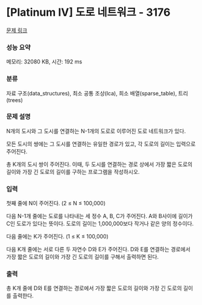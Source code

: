 # [Platinum IV] 도로 네트워크 - 3176 

[문제 링크](https://www.acmicpc.net/problem/3176) 

### 성능 요약

메모리: 32080 KB, 시간: 192 ms

### 분류

자료 구조(data_structures), 최소 공통 조상(lca), 희소 배열(sparse_table), 트리(trees)

### 문제 설명

<p>N개의 도시와 그 도시를 연결하는 N-1개의 도로로 이루어진 도로 네트워크가 있다. </p>

<p>모든 도시의 쌍에는 그 도시를 연결하는 유일한 경로가 있고, 각 도로의 길이는 입력으로 주어진다.</p>

<p>총 K개의 도시 쌍이 주어진다. 이때, 두 도시를 연결하는 경로 상에서 가장 짧은 도로의 길이와 가장 긴 도로의 길이를 구하는 프로그램을 작성하시오.</p>

### 입력 

 <p>첫째 줄에 N이 주어진다. (2 ≤ N ≤ 100,000)</p>

<p>다음 N-1개 줄에는 도로를 나타내는 세 정수 A, B, C가 주어진다. A와 B사이에 길이가 C인 도로가 있다는 뜻이다. 도로의 길이는 1,000,000보다 작거나 같은 양의 정수이다.</p>

<p>다음 줄에는 K가 주어진다. (1 ≤ K ≤ 100,000)</p>

<p>다음 K개 줄에는 서로 다른 두 자연수 D와 E가 주어진다. D와 E를 연결하는 경로에서 가장 짧은 도로의 길이와 가장 긴 도로의 길이를 구해서 출력하면 된다.</p>

### 출력 

 <p>총 K개 줄에 D와 E를 연결하는 경로에서 가장 짧은 도로의 길이와 가장 긴 도로의 길이를 출력한다.</p>

